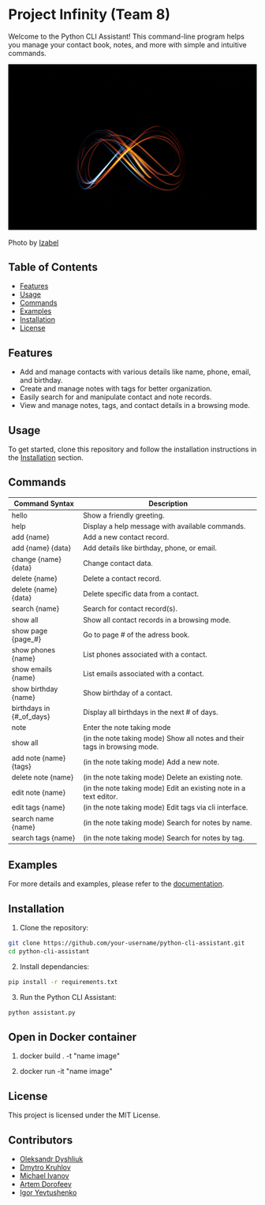 # Project Infinity (Team 8)

Welcome to the Python CLI Assistant! This command-line program helps you manage your contact book, notes, and more with simple and intuitive commands.

![Logo](https://github.com/Dishalex/Infinity/blob/dev/Documentation/logo.jpg)

Photo by [Izabel](https://unsplash.com/@peacelily234?utm_source=unsplash&utm_medium=referral&utm_content=creditCopyText")

## Table of Contents
- [Features](#features)
- [Usage](#usage)
- [Commands](#commands)
- [Examples](#examples)
- [Installation](#installation)
- [License](#license)

## Features
- Add and manage contacts with various details like name, phone, email, and birthday.
- Create and manage notes with tags for better organization.
- Easily search for and manipulate contact and note records.
- View and manage notes, tags, and contact details in a browsing mode.

## Usage
To get started, clone this repository and follow the installation instructions in the [Installation](#installation) section.

## Commands

| Command Syntax           | Description                                                               |
|--------------------------|---------------------------------------------------------------------------|
| hello                    | Show a friendly greeting.                                                 |
| help                     | Display a help message with available commands.                           |
| add {name}               | Add a new contact record.                                                 |
| add {name} {data}        | Add details like birthday, phone, or email.                               |
| change {name} {data}     | Change contact data.                                                      |
| delete {name}            | Delete a contact record.                                                  |
| delete {name}  {data}    | Delete specific data from a contact.                                      |
| search {name}            | Search for contact record(s).                                             |
| show all                 | Show all contact records in a browsing mode.                              |
| show page {page_#}       | Go to page # of the adress book.                                          |
| show phones {name}       | List phones associated with a contact.                                    |
| show emails {name}       | List emails associated with a contact.                                    |
| show birthday {name}     | Show birthday of a contact.                                               |
| birthdays in {#_of_days} | Display all birthdays in the next # of days.                              |
| note                     | Enter the note taking mode                                                |
| show all                 | (in the note taking mode) Show all notes and their tags in browsing mode. |
| add note {name} {tags}   | (in the note taking mode) Add a new note.                                 |
| delete note {name}       | (in the note taking mode) Delete an existing note.                        |
| edit note {name}         | (in the note taking mode) Edit an existing note in a text editor.         |
| edit tags {name}         | (in the note taking mode) Edit tags via cli interface.                    |
| search name {name}       | (in the note taking mode) Search for notes by name.                       |
| search tags {name}       | (in the note taking mode) Search for notes by tag.                        |

## Examples

For more details and examples, please refer to the [documentation](./Documentation/).

## Installation

1. Clone the repository:
 ```bash
git clone https://github.com/your-username/python-cli-assistant.git
cd python-cli-assistant
```
2. Install dependancies:

```bash
pip install -r requirements.txt
```

3. Run the Python CLI Assistant:

```bash
python assistant.py
```
## Open in Docker container

1. docker build . -t "name image"

2. docker run -it "name image"


## License

This project is licensed under the MIT License.

## Contributors
- [Oleksandr Dyshliuk](https://github.com/Dishalex)
- [Dmytro Kruhlov](https://github.com/Dmytro-Kruhlov)
- [Michael Ivanov](https://github.com/MikeIV2007)
- [Artem Dorofeev](https://github.com/artem-dorofeev)
- [Igor Yevtushenko](https://github.com/II-777)


